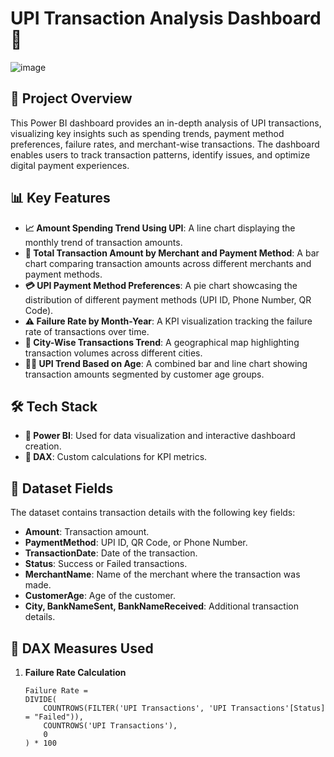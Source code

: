 # UPI Transaction Analysis Dashboard 🚀
![image](https://github.com/user-attachments/assets/287c71aa-410b-4e0f-87fc-ac487f372dfc)

## 📌 Project Overview
This Power BI dashboard provides an in-depth analysis of UPI transactions, visualizing key insights such as spending trends, payment method preferences, failure rates, and merchant-wise transactions. The dashboard enables users to track transaction patterns, identify issues, and optimize digital payment experiences.

## 📊 Key Features
- **📈 Amount Spending Trend Using UPI**: A line chart displaying the monthly trend of transaction amounts.
- **🏪 Total Transaction Amount by Merchant and Payment Method**: A bar chart comparing transaction amounts across different merchants and payment methods.
- **💳 UPI Payment Method Preferences**: A pie chart showcasing the distribution of different payment methods (UPI ID, Phone Number, QR Code).
- **⚠️ Failure Rate by Month-Year**: A KPI visualization tracking the failure rate of transactions over time.
- **📍 City-Wise Transactions Trend**: A geographical map highlighting transaction volumes across different cities.
- **🧑‍💼 UPI Trend Based on Age**: A combined bar and line chart showing transaction amounts segmented by customer age groups.

## 🛠️ Tech Stack
- **🔹 Power BI**: Used for data visualization and interactive dashboard creation.
- **🔹 DAX**: Custom calculations for KPI metrics.

## 📂 Dataset Fields
The dataset contains transaction details with the following key fields:
- **Amount**: Transaction amount.
- **PaymentMethod**: UPI ID, QR Code, or Phone Number.
- **TransactionDate**: Date of the transaction.
- **Status**: Success or Failed transactions.
- **MerchantName**: Name of the merchant where the transaction was made.
- **CustomerAge**: Age of the customer.
- **City, BankNameSent, BankNameReceived**: Additional transaction details.

## 📌 DAX Measures Used
1. **Failure Rate Calculation**
   ```DAX
   Failure Rate = 
   DIVIDE(
       COUNTROWS(FILTER('UPI Transactions', 'UPI Transactions'[Status] = "Failed")),
       COUNTROWS('UPI Transactions'),
       0
   ) * 100
